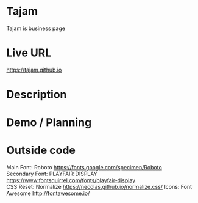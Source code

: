 # Tajam
Tajam is business page 

# Live URL
https://tajam.github.io

# Description


# Demo / Planning


# Outside code
Main Font: Roboto https://fonts.google.com/specimen/Roboto
<br>Secondary Font: PLAYFAIR DISPLAY https://www.fontsquirrel.com/fonts/playfair-display
<br>CSS Reset: Normalize https://necolas.github.io/normalize.css/
Icons: Font Awesome http://fontawesome.io/
